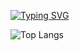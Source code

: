 <!---![alt text](https://github.com/zemblabla7/template_terminal/blob/master/github_stats.svg?raw=true)
node updater.js ${{ github.zemblabla7 }} <monokai>-->

[![Typing SVG](https://readme-typing-svg.demolab.com?font=Fira+Code&size=28&pause=500&color=2c46ff&width=700&lines=Carolina+Somarriba+Pérez-Desoy;Ecole42+student)](https://git.io/typing-svg)

<!---[![Top Langs](https://github-readme-stats-git-masterrstaa-rickstaa.vercel.app/api/top-langs/?username=zemblabla7&theme=dracula)]

<a href="https://github.com/anuraghazra/github-readme-stats"><img align="center" src="https://github-readme-stats.vercel.app/api/top-langs/?username=casomarr&layout=compact&theme=dracula&hide_border=true" /></a>-->

![Top Langs](https://github-readme-stats.vercel.app/api/top-langs/?username=casomarr&layout=compact&theme=blue_navy)
